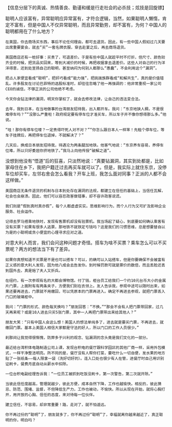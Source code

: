 【信息分层下的真诚、热情善良、勤谨和缓是行走社会的必杀技；炫技是回旋镖】

聪明人应该富有，异常聪明应异常富有，才符合逻辑，当然，如果聪明人懒惰，肯定不富有，但是中国人不仅异常聪明，而且异常勤劳，却不富有，为何？中国人的聪明都用在了什么地方？

    在美国，你去商场买东西，事后不论任何理由，都可去退货。因此，有一些中国人假如过几天要出席重要宴会，就去“买”一套名牌衣服，穿去赴宴之后，再去商场退货。

    美国商店还有一桩好事：买贵了，可退差价。于是有些中国人就趁平时不打折，但尺寸、颜色较齐全的时候，把货品买回来，等到大减价的时候，再把收据拿去退差价。这些人对自己的行为洋洋得意，还到处宣扬自己的聪明，甚至纳闷为何别人都那么“愚蠢”，不会利用这个“漏洞”。

    把占人家便宜看成“聪明”，把奸巧看成“能力强”，把挑拨族群看成“和解共生”，真的是价值错乱。许多股友在讨论巴菲特的选股标准时，却往往忽略了他一再强调的：他非常重视一家公司CEO的诚信，不够正派的公司他绝不考虑。

    今天你会钻法律的漏洞，明天你掌权了，就会去修改法律，让自己的违法变合法。

    去年，我到日本，在当地做事的台湾朋友招待我，出入都开车。我问：“东京地狭人稠，不是很难停车吗？”“没那么严重啦！政府规定要有停车位才准买车，所以车子并不像你想得那么多。”他说。

    “哇！那你有停车位喽？一定贵得吓死人对不对？”“你怎么跟日本人一样笨！先租个停车位，等车子挂牌后，再把停车位退掉，不就解决了？”

    几天后，换成日本朋友招待我，待遇沦为两条腿加地铁。他客气地说：“东京养车容易，养停车位难，所以只好委屈你挤地铁了。”我马上向他传授“破解之道”。

没想到他没有“悟道”后的狂喜，只淡然地说：“真要钻漏洞，其实到处都是，比如家母住在乡下，我把户籍迁过去再买车就可以了。但是，我实际上就住东京，没停车位却买车，左邻右舍会怎么看我？开车上班，我怎么面对同事？正派的人都不会这样做。”

    美国商店无条件退货的机制与日本到处存在漏洞的法规，都建立在信任的基础上，当信任瓦解，社会也会崩溃。因此，他们可以容忍政客做错事，却不容许政客说谎。

    我们则是“假到真时真亦假”，每个人都虚虚实实。思维影响行为，而个人行为又可扩及影响企业服务、社会运作。

    记得去罗马搭乘地铁时，发现有售票机却没有验票机。我当场起了疑心，到底要如何确认乘客有没有买票？如果有很多人逃票，那地铁不就铁定亏钱吗？这是我们的习惯思维，总是想要替自以为是的小聪明或贪小便宜的心理寻求应对之道。

对意大利人而言，我们会问这种问题才奇怪。搭车为啥不买票？乘车怎么可以不买票呢？两方的想法当下有了差异。

    如果你真想知道不买票是不是也可以搭车？可以，的确可以入站搭车，但是你要确保不会被富有正义感的意大利人发现，因为他八成会去告发你。到时候罚款可就是票价的数倍，而且丢脸还丢到国外去，真是赔了夫人又折兵。

    在纽约，有一次参观有名的大都会博物馆。付了钱，柜台员工给我们一个约10元台币大小的金属片门票，上面附有有两条夹子，方便我们别在衣领上。友人告诉我，参观中途可以随时出来，如果还要再进去，门票就不用缴回，可以凭原本的门票再进入。确定不再进去参观，就把门票丢入门口的玻璃柜中。

    我问：“门票的形式、颜色每天换吗？”朋友回答：“不换。”“那会不会有人把门票带回家，过几天再来呢？或是10人进去只买5张门票，其中一人再把门票带出来给其他人？”

    朋友大笑：“只有中国人会这么想！美国人的想法单纯多了，进去就是要买门票，不再进去，就缴回门票。基本上美国人相信大家都是守法的好人，所以门口的工作人员很少。”

    刹那间让我觉得很惭愧，防弊多于兴利的观念、钻漏洞的念头竟是我们文化的一部分。

    最近给台湾积体电路制造公司上课，发现台积电的餐厅跟科学园区的其他厂商一样，采用外包模式，一样干净整洁明亮。所不同的是，餐厅没有人帮你打菜，要吃什么一切自便，发水果的地方贴了一张纸条——每人限拿一袋（洗好切好的）。连入口处也很少有人在管，进餐厅时自己用识别证刷卡，餐费月底自动从薪水中扣除。

    一位台积电副经理告诉我：“一位员工被抓到吃饭没刷卡，第一次警告，第二次就开除。”

    当彼此信任度越高，管理就越少，彼此方便，成本自然下降，工作也越愉快。相反的，彼此猜忌、防范、围堵、监督，不但降低生产力，工作也被动，不愉快。所以从现在开始，就将心胸打开，用开放的心胸、信任的态度，来对待每一位伙伴。

    建立信任，不容易，却非常重要！路，走对了，就不怕遥远。

    你不再过份的“聪明”了，朋友就多了，你不再过份“聪明”了，幸福就离你越来越近了，真正聪明的你，明白吗？